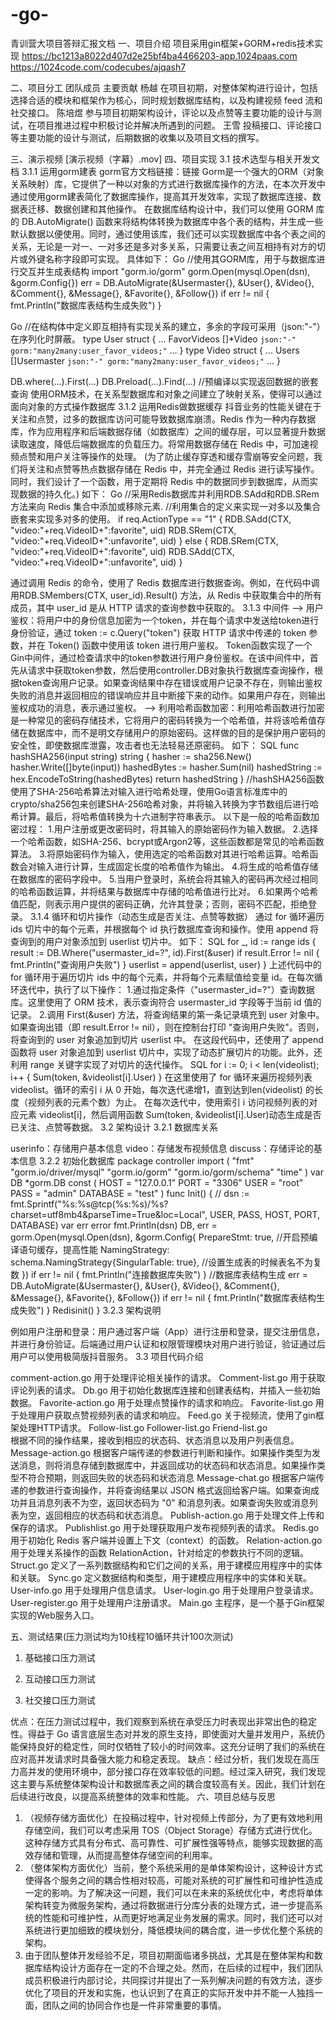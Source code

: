 # -go-
青训营大项目答辩汇报文档 
一、项目介绍
项目采用gin框架+GORM+redis技术实现
https://bc1213a8022d407d2e25bf4ba4466203-app.1024paas.com
https://1024code.com/codecubes/ajqash7

二、项目分工
团队成员	主要贡献
杨越	在项目初期，对整体架构进行设计，包括选择合适的模块和框架作为核心，同时规划数据库结构，以及构建视频 feed 流和社交接口。
陈培煜	参与项目初期架构设计，评论以及点赞等主要功能的设计与测试，在项目推进过程中积极讨论并解决所遇到的问题。
王雪	投稿接口、评论接口等主要功能的设计与测试，后期数据的收集以及项目文档的撰写。


三、演示视频
[演示视频（字幕）.mov]
四、项目实现
3.1 技术选型与相关开发文档
3.1.1  运用gorm建表
gorm官方文档链接：链接
Gorm是一个强大的ORM（对象关系映射）库，它提供了一种以对象的方式进行数据库操作的方法，在本次开发中通过使用gorm建表简化了数据库操作，提高其开发效率，实现了数据库连接、数据表迁移、数据创建和其他操作。
在数据库结构设计中，我们可以使用 GORM 库的 DB.AutoMigrate() 函数来将结构体转换为数据库中各个表的结构，并生成一些默认数据以便使用。同时，通过使用该库，我们还可以实现数据库中各个表之间的关系，无论是一对一、一对多还是多对多关系，只需要让表之间互相持有对方的切片或外键名称字段即可实现。
具体如下：
Go
//使用其GORM库，用于与数据库进行交互并生成表结构
import "gorm.io/gorm"
gorm.Open(mysql.Open(dsn), &amp;gorm.Config{})
err = DB.AutoMigrate(&Usermaster{}, &User{}, &Video{}, &Comment{}, &Message{}, &Favorite{}, &Follow{})
if err != nil {
    fmt.Println("数据库表结构生成失败")
}

Go
//在结构体中定义即互相持有实现关系的建立，多余的字段可采用（json:"-"）在序列化时屏蔽。
type User struct {
...
   FavorVideos   []*Video    `json:"-" gorm:"many2many:user_favor_videos;"` 
...
}
type Video struct {
...
   Users         []Usermaster `json:"-" gorm:"many2many:user_favor_videos;"`
...
}

DB.where(...).First(...)
DB.Preload(...).Find(...)         //预编译以实现返回数据的嵌套查询
使用ORM技术，在关系型数据库和对象之间建立了映射关系，使得可以通过面向对象的方式操作数据库
3.1.2  运用Redis做数据缓存
抖音业务的性能关键在于关注和点赞，过多的数据库访问可能导致数据库崩溃。Redis 作为一种内存数据库，作为应用程序和后端数据存储（如数据库）之间的缓存层，可以显著提升数据读取速度，降低后端数据库的负载压力。将常用数据存储在 Redis 中，可加速视频点赞和用户关注等操作的处理。
(为了防止缓存穿透和缓存雪崩等安全问题，我们将关注和点赞等热点数据存储在 Redis 中，并完全通过 Redis 进行读写操作。同时，我们设计了一个函数，用于定期将 Redis 中的数据同步到数据库，从而实现数据的持久化。)
如下：
Go
//采用Redis数据库并利用RDB.SAdd和RDB.SRem方法来向 Redis 集合中添加或移除元素.
//利用集合的定义来实现一对多以及集合嵌套来实现多对多的使用。
if req.ActionType == "1" {
RDB.SAdd(CTX, "video:"+req.VideoID+":favorite", uid)
RDB.SRem(CTX, "video:"+req.VideoID+":unfavorite", uid)
} 
else {
RDB.SRem(CTX, "video:"+req.VideoID+":favorite", uid)
RDB.SAdd(CTX, "video:"+req.VideoID+":unfavorite", uid)
}

通过调用 Redis 的命令，使用了 Redis 数据库进行数据查询。例如，在代码中调用RDB.SMembers(CTX, user_id).Result() 方法，从 Redis 中获取集合中的所有成员，其中 user_id 是从 HTTP 请求的查询参数中获取的。
3.1.3  中间件
--> 用户鉴权：将用户中的身份信息加密为一个token，并在每个请求中发送给token进行身份验证，通过 token := c.Query("token") 获取 HTTP 请求中传递的 token 参数，并在 Token() 函数中使用该 token 进行用户鉴权。
Token函数实现了一个Gin中间件，通过检查请求中的token参数进行用户身份鉴权。在该中间件中，首先从请求中获取token参数，然后使用controller.DB对象执行数据库查询操作，根据token查询用户记录。如果查询结果中存在错误或用户记录不存在，则输出鉴权失败的消息并返回相应的错误响应并且中断接下来的动作。如果用户存在，则输出鉴权成功的消息，表示通过鉴权。
--> 利用哈希函数加密：利用哈希函数进行加密是一种常见的密码存储技术，它将用户的密码转换为一个哈希值，并将该哈希值存储在数据库中，而不是明文存储用户的原始密码。这样做的目的是保护用户密码的安全性，即使数据库泄露，攻击者也无法轻易还原密码。
如下：
SQL
func hashSHA256(input string) string {
        hasher := sha256.New()
        hasher.Write([]byte(input))
        hashedBytes := hasher.Sum(nil)
        hashedString := hex.EncodeToString(hashedBytes)
        return hashedString
}
//hashSHA256函数使用了SHA-256哈希算法对输入进行哈希处理，使用Go语言标准库中的crypto/sha256包来创建SHA-256哈希对象，并将输入转换为字节数组后进行哈希计算。最后，将哈希值转换为十六进制字符串表示。
以下是一般的哈希函数加密过程：
1.用户注册或更改密码时，将其输入的原始密码作为输入数据。
2.选择一个哈希函数，如SHA-256、bcrypt或Argon2等，这些函数都是常见的哈希函数算法。
3.将原始密码作为输入，使用选定的哈希函数对其进行哈希运算。哈希函数会对输入进行计算，生成固定长度的哈希值作为输出。
4.将生成的哈希值存储在数据库的密码字段中。
5.当用户登录时，系统会将其输入的密码再次经过相同的哈希函数运算，并将结果与数据库中存储的哈希值进行比对。
6.如果两个哈希值匹配，则表示用户提供的密码正确，允许其登录；否则，密码不匹配，拒绝登录。
3.1.4  循环和切片操作（动态生成是否关注、点赞等数据）
通过 for 循环遍历 ids 切片中的每个元素，并根据每个 id 执行数据库查询和操作。使用 append 将查询到的用户对象添加到 userlist 切片中。
如下：
SQL
for _, id := range ids {
    result := DB.Where("usermaster_id=?", id).First(&amp;user)
    if result.Error != nil {
        fmt.Println("查询用户失败")
    }
    userlist = append(userlist, user)
}
上述代码中的 for 循环用于遍历切片 ids 中的每个元素，并将每个元素赋值给变量 id。在每次循环迭代中，执行了以下操作：
1.通过指定条件（"usermaster_id=?"）查询数据库。这里使用了 ORM 技术，表示查询符合 usermaster_id 字段等于当前 id 值的记录。
2.调用 First(&amp;user) 方法，将查询结果的第一条记录填充到 user 对象中。如果查询出错（即 result.Error != nil），则在控制台打印 "查询用户失败"。否则，将查询到的 user 对象追加到切片 userlist 中。
在这段代码中，还使用了 append 函数将 user 对象追加到 userlist 切片中，实现了动态扩展切片的功能。此外，还利用 range 关键字实现了对切片的迭代操作。
SQL
for i := 0; i &lt; len(videolist); i++ {
    Sum(token, &amp;videolist[i].User)
}
在这里使用了 for 循环来遍历视频列表 videolist。循环的索引 i 从 0 开始，每次迭代递增1，直到达到len(videolist) 的长度（视频列表的元素个数）为止。
在每次迭代中，使用索引 i 访问视频列表的对应元素 videolist[i]，然后调用函数 Sum(token, &amp;videolist[i].User)动态生成是否已关注、点赞等数据。
3.2 架构设计
3.2.1  数据库关系
 
userinfo：存储用户基本信息
video：存储发布视频信息
discuss：存储评论的基本信息
3.2.2  初始化数据库
package controller
import (
        "fmt"
        "gorm.io/driver/mysql"
        "gorm.io/gorm"
        "gorm.io/gorm/schema"
        "time"
)
var DB *gorm.DB
const (
        HOST     = "127.0.0.1"
        PORT     = "3306"
        USER     = "root"
        PASS     = "admin"
        DATABASE = "test"
)
func Init() {
        // dsn := fmt.Sprintf("%s:%s@tcp(%s:%s)/%s?charset=utf8mb4&parseTime=True&loc=Local", USER, PASS, HOST, PORT, DATABASE)
        var err error
        fmt.Println(dsn)
        DB, err = gorm.Open(mysql.Open(dsn), &gorm.Config{
                PrepareStmt:    true,                                       //开启预编译语句缓存，提高性能
                NamingStrategy: schema.NamingStrategy{SingularTable: true}, //设置生成表的时候表名不为复数
        })
        if err != nil {
                fmt.Println("连接数据库失败")
        }
        //数据库表结构生成
        err = DB.AutoMigrate(&Usermaster{}, &User{}, &Video{}, &Comment{}, &Message{}, &Favorite{}, &Follow{})
        if err != nil {
                fmt.Println("数据库表结构生成失败")
        }
        Redisinit()
}
3.2.3  架构说明
 

例如用户注册和登录：用户通过客户端（App）进行注册和登录，提交注册信息，并进行身份验证。后端通过用户认证和权限管理模块对用户进行验证，验证通过后用户可以使用极简版抖音服务。
3.3 项目代码介绍
 
comment-action.go  用于处理评论相关操作的请求。
Comment-list.go  用于获取评论列表的请求。
Db.go  用于初始化数据库连接和创建表结构，并插入一些初始数据。
Favorite-action.go  用于处理点赞操作的请求和响应。
Favorite-list.go  用于处理用户获取点赞视频列表的请求和响应。
Feed.go  关于视频流，使用了gin框架处理HTTP请求。
Follow-list.go  Follower-list.go  Friend-list.go  
根据不同的操作结果，接收到相应的状态码、状态消息以及用户列表信息。
Message-action.go  根据客户端传递的参数进行判断和操作。如果操作类型为发送消息，则将消息存储到数据库中，并返回成功的状态码和状态消息。如果操作类型不符合预期，则返回失败的状态码和状态消息
Message-chat.go  根据客户端传递的参数进行查询操作，并将查询结果以 JSON 格式返回给客户端。如果查询成功并且消息列表不为空，返回状态码为 "0" 和消息列表。如果查询失败或消息列表为空，返回相应的状态码和状态消息。
Publish-action.go  用于处理文件上传和保存的请求。
Publishlist.go  用于处理获取用户发布视频列表的请求。
Redis.go  用于初始化 Redis 客户端并设置上下文（context）的函数。
Relation-action.go  用于处理关系操作的函数 RelationAction，针对给定的参数执行不同的逻辑。
Struct.go  定义了一系列数据结构和它们之间的关系，用于建模应用程序中的实体和关联。
Sync.go  定义数据结构和类型，用于建模应用程序中的实体和关联。
User-info.go  用于处理用户信息请求。
User-login.go  用于处理用户登录请求。
User-register.go  用于处理用户注册请求。
Main.go  主程序，是一个基于Gin框架实现的Web服务入口。

五、测试结果(压力测试均为10线程10循环共计100次测试)
1.	基础接口压力测试
 
2.	互动接口压力测试
 
3.	社交接口压力测试
 
优点：在压力测试过程中，我们观察到系统在承受压力时表现出非常出色的稳定性。得益于 Go 语言底层生态对并发的原生支持，即使面对大量并发用户，系统仍能保持良好的稳定性，同时仅牺牲了较小的时间效率。这充分证明了我们的系统在应对高并发请求时具备强大能力和稳定表现。
缺点：经过分析，我们发现在高压力高并发的使用环境中，部分接口存在效率较低的问题。经过深入研究，我们发现这主要与系统整体架构设计和数据库表之间的耦合度较高有关。因此，我们计划在后续进行改良，以提高系统整体的效率和性能。
六、项目总结与反思
1.	（视频存储方面优化）在投稿过程中，针对视频上传部分，为了更有效地利用存储空间，我们可以考虑采用 TOS（Object Storage）存储方式进行优化。这种存储方式具有分布式、高可靠性、可扩展性强等特点，能够实现数据的高效存储和管理，从而提高整体存储空间的利用率。
2.	（整体架构方面优化）当前，整个系统采用的是单体架构设计，这种设计方式使得各个服务之间的耦合性相对较高，可能对系统的可扩展性和可维护性造成一定的影响。为了解决这一问题，我们可以在未来的系统优化中，考虑将单体架构转变为微服务架构，通过将数据进行分库分表的处理方式，进一步提高系统的性能和可维护性，从而更好地满足业务发展的需求。同时，我们还可以对系统进行更加细致的模块划分，降低模块间的耦合度，进一步优化整个系统的架构。
3.	由于团队整体开发经验不足，项目初期面临诸多挑战，尤其是在整体架构和数据库结构设计方面存在一定的不合理之处。然而，在后续的过程中，我们团队成员积极进行内部讨论，共同探讨并提出了一系列解决问题的有效方法，逐步优化了项目的开发和实施，也认识到了在真正的实际开发中并不能一人独挡一面，团队之间的协同合作也是一件非常重要的事情。







